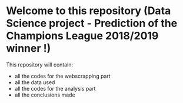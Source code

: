 # Welcome to this repository (Data Science project - Prediction of the Champions League 2018/2019 winner !)

This repository will contain:
  - all the codes for the webscrapping part
  - all the data used
  - all the codes for the analysis part
  - all the conclusions made
